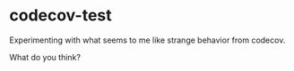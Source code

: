 # codecov-test

Experimenting with what seems to me like strange behavior from codecov.

What do you think?
